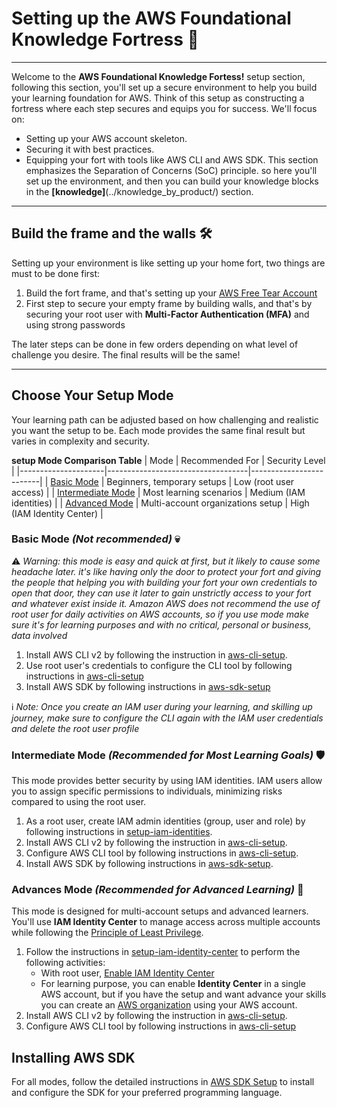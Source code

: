 # Setting up the AWS Foundational Knowledge Fortress 🏰
---
Welcome to the **AWS Foundational Knowledge Fortess!** setup section, following this section, you'll set up a secure environment to help you build your learning foundation for AWS. Think of this setup as constructing a fortress where each step secures and equips you for success. We'll focus on:
- Setting up your AWS account skeleton.
- Securing it with best practices.
- Equipping your fort with tools like AWS CLI and AWS SDK.
This section emphasizes the Separation of Concerns (SoC) principle. so here you'll set up the environment, and then you can build your knowledge blocks in the **[knowledge]**(../knowledge_by_product/) section.

---
## Build the frame and the walls 🛠️
Setting up your environment is like setting up your home fort, two things are must to be done first:
1. Build the fort frame, and that's setting up your [AWS Free Tear Account](https://aws.amazon.com/free/)
2. First step to secure your empty frame by building walls, and that's by securing your root user with **Multi-Factor Authentication (MFA)** and using strong passwords

The later steps can be done in few orders depending on what level of challenge you desire. The final results will be the same!

---
## Choose Your Setup Mode
Your learning path can be adjusted based on how challenging and realistic you want the setup to be. Each mode provides the same final result but varies in complexity and security.

**setup Mode Comparison Table**
| Mode                | Recommended For                   | Security Level          |
|---------------------|-----------------------------------|-------------------------|
| [Basic Mode](#basic-mode-not-recommended-)        | Beginners, temporary setups       | Low (root user access)  |
| [Intermediate Mode](#intermediate-mode-recommended-for-most-learning-goals-️) | Most learning scenarios           | Medium (IAM identities) |
| [Advanced Mode](#advances-mode-recommended-for-advanced-learning-)     | Multi-account organizations setup | High (IAM Identity Center) |

### Basic Mode *(Not recommended)* 💀
⚠️ *Warning: this mode is easy and quick at first, but it likely to cause some headache later. it's like having only the door to protect your fort and giving the people that helping you with building your fort your own credentials to open that door, they can use it later to gain unstrictly access to your fort and whatever exist inside it. Amazon AWS does not recommend the use of root user for daily activities on AWS accounts, so if you use mode make sure it's for learning purposes and with no critical, personal or business, data involved*

1. Install AWS CLI v2 by following the instruction in [aws-cli-setup](./03-aws-cli-setup.md#install-aws-cli).
1. Use root user's credentials to configure the CLI tool by following instructions in [aws-cli-setup](./03-aws-cli-setup.md#configure-aws-cli-with-iam-user)
2. Install AWS SDK by following instructions in [aws-sdk-setup](./04-aws-sdk-setup.md)

ℹ️ *Note: Once you create an IAM user during your learning, and skilling up journey, make sure to configure the CLI again with the IAM user credentials and delete the root user profile*

### Intermediate Mode *(Recommended for Most Learning Goals)* 🛡️
This mode provides better security by using IAM identities. IAM users allow you to assign specific permissions to individuals, minimizing risks compared to using the root user.

1. As a root user, create IAM admin identities (group, user and role) by following instructions in [setup-iam-identities](./01-setup-iam-identities.md).
2. Install AWS CLI v2 by following the instruction in [aws-cli-setup](./03-aws-cli-setup.md#install-aws-cli).
2. Configure AWS CLI tool by following instructions in [aws-cli-setup](./03-aws-cli-setup.md#configure-aws-cli-with-iam-user).
3. Install AWS SDK by following instructions in [aws-sdk-setup](./04-aws-sdk-setup.md).

### Advances Mode *(Recommended for Advanced Learning)* 🏰
This mode is designed for multi-account setups and advanced learners. You'll use **IAM Identity Center** to manage access across multiple accounts while following the [Principle of Least Privilege](https://en.wikipedia.org/wiki/Principle_of_least_privilege).

1. Follow the instructions in [setup-iam-identity-center](./02-setup-iam-identity-center.md) to perform the following activities:
    - With root user, [Enable IAM Identity Center](./02-setup-iam-identity-center.md#1-enable-iam-identity-center)
    - For learning purpose, you can enable **Identity Center** in a single AWS account, but if you have the setup and want advance your skills you can create an [AWS organization](./03-setup-iam-identity-center.md#1-aws-organization-setup-guide) using your AWS account.
2. Install AWS CLI v2 by following the instruction in [aws-cli-setup](./03-aws-cli-setup.md#install-aws-cli).
3. Configure AWS CLI tool by following instructions in [aws-cli-setup](./03-aws-cli-setup.md#configure-aws-cli-with-iam-identity-center-administrative-account)

## Installing AWS SDK
For all modes, follow the detailed instructions in [AWS SDK Setup](./04-aws-sdk-setup.md) to install and configure the SDK for your preferred programming language.
